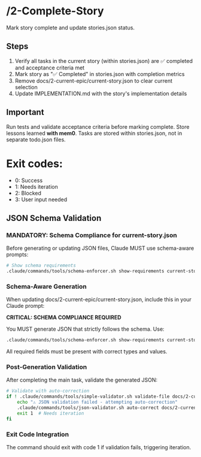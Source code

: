 # /2-Complete-Story
Mark story complete and update stories.json status.

## Steps
1. Verify all tasks in the current story (within stories.json) are ✅ completed and acceptance criteria met
2. Mark story as "✅ Completed" in stories.json with completion metrics
3. Remove docs/2-current-epic/current-story.json to clear current selection
4. Update IMPLEMENTATION.md with the story's implementation details

## Important
Run tests and validate acceptance criteria before marking complete. Store lessons learned **with mem0**. Tasks are stored within stories.json, not in separate todo.json files.

# Exit codes:
- 0: Success
- 1: Needs iteration
- 2: Blocked
- 3: User input needed
## JSON Schema Validation
<!-- JSON_SCHEMA_VALIDATION -->

### MANDATORY: Schema Compliance for current-story.json

Before generating or updating JSON files, Claude MUST use schema-aware prompts:

```bash
# Show schema requirements
.claude/commands/tools/schema-enforcer.sh show-requirements current-story
```

### Schema-Aware Generation
When updating docs/2-current-epic/current-story.json, include this in your Claude prompt:

**CRITICAL: SCHEMA COMPLIANCE REQUIRED**

You MUST generate JSON that strictly follows the schema. Use:
```bash
.claude/commands/tools/schema-enforcer.sh show-requirements current-story
```

All required fields must be present with correct types and values.

### Post-Generation Validation
After completing the main task, validate the generated JSON:

```bash
# Validate with auto-correction
if ! .claude/commands/tools/simple-validator.sh validate-file docs/2-current-epic/current-story.json; then
    echo "⚠ JSON validation failed - attempting auto-correction"
    .claude/commands/tools/json-validator.sh auto-correct docs/2-current-epic/current-story.json
    exit 1  # Needs iteration
fi
```

### Exit Code Integration
The command should exit with code 1 if validation fails, triggering iteration.

<!-- /JSON_SCHEMA_VALIDATION -->

